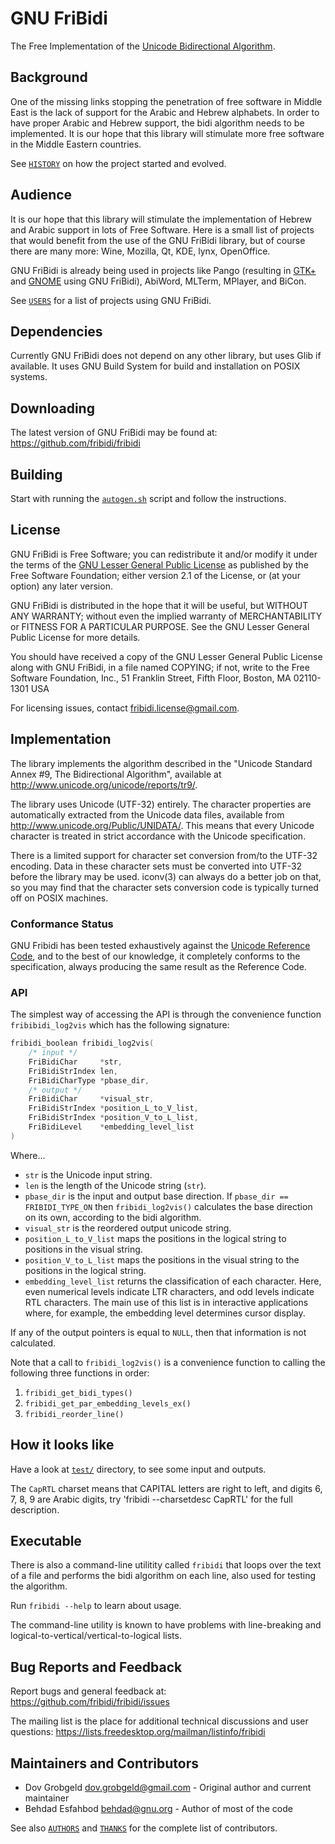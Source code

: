 # GNU FriBidi

The Free Implementation of the [Unicode Bidirectional Algorithm].


## Background

One of the missing links stopping the penetration of free software in Middle
East is the lack of support for the Arabic and Hebrew alphabets. In order to
have proper Arabic and Hebrew support, the bidi algorithm needs to be implemented. It is
our hope that this library will stimulate more free software in the Middle
Eastern countries.

See [`HISTORY`](./HISTORY) on how the project started and evolved.


## Audience

It is our hope that this library will stimulate the implementation of Hebrew and
Arabic support in lots of Free Software. Here is a small list of projects that
would benefit from the use of the GNU FriBidi library, but of course there are
many more: Wine, Mozilla, Qt, KDE, lynx, OpenOffice.

GNU FriBidi is already being used in projects like Pango (resulting in [GTK+] and
[GNOME] using GNU FriBidi), AbiWord, MLTerm, MPlayer, and BiCon.

See [`USERS`](./USERS) for a list of projects using GNU FriBidi.


## Dependencies

Currently GNU FriBidi does not depend on any other library, but uses Glib if
available. It uses GNU Build System for build and installation on POSIX systems.


## Downloading

The latest version of GNU FriBidi may be found at:
<https://github.com/fribidi/fribidi>


## Building

Start with running the [`autogen.sh`](./autogen.sh) script and follow the
instructions.


## License

GNU FriBidi is Free Software; you can redistribute it and/or modify it under the
terms of the [GNU Lesser General Public License] as published by the Free Software
Foundation; either version 2.1 of the License, or (at your option) any later
version.

GNU FriBidi is distributed in the hope that it will be useful, but WITHOUT ANY
WARRANTY; without even the implied warranty of MERCHANTABILITY or FITNESS FOR A
PARTICULAR PURPOSE. See the GNU Lesser General Public License for more details.

You should have received a copy of the GNU Lesser General Public License along
with GNU FriBidi, in a file named COPYING; if not, write to the Free Software
Foundation, Inc., 51 Franklin Street, Fifth Floor, Boston, MA 02110-1301 USA

For licensing issues, contact <fribidi.license@gmail.com>.


## Implementation

The library implements the algorithm described in the "Unicode Standard Annex
\#9, The Bidirectional Algorithm", available at
<http://www.unicode.org/unicode/reports/tr9/>.

The library uses Unicode (UTF-32) entirely. The character properties are
automatically extracted from the Unicode data files, available from
<http://www.unicode.org/Public/UNIDATA/>. This means that every Unicode
character is treated in strict accordance with the Unicode specification.

There is a limited support for character set conversion from/to the UTF-32
encoding. Data in these character sets must be converted into UTF-32 before the
library may be used. iconv(3) can always do a better job on that, so you may
find that the character sets conversion code is typically turned off on POSIX
machines.


### Conformance Status

GNU Fribidi has been tested exhaustively against the [Unicode Reference Code],
and to the best of our knowledge, it completely conforms to the specification,
always producing the same result as the Reference Code.


### API

The simplest way of accessing the API is through the convenience function `fribibidi_log2vis` which has the following signature:

```c
fribidi_boolean fribidi_log2vis(
    /* input */
    FriBidiChar     *str,
    FriBidiStrIndex len,
    FriBidiCharType *pbase_dir,
    /* output */
    FriBidiChar     *visual_str,
    FriBidiStrIndex *position_L_to_V_list,
    FriBidiStrIndex *position_V_to_L_list,
    FriBidiLevel    *embedding_level_list
)
```

Where...

* `str` is the Unicode input string.
* `len` is the length of the Unicode string (`str`).
* `pbase_dir` is the input and output base direction. If `pbase_dir ==
  FRIBIDI_TYPE_ON` then `fribidi_log2vis()` calculates the base direction on its
  own, according to the bidi algorithm.
* `visual_str` is the reordered output unicode string.
* `position_L_to_V_list` maps the positions in the logical string to positions
  in the visual string.
* `position_V_to_L_list` maps the positions in the visual string to the
  positions in the logical string.
* `embedding_level_list` returns the classification of each character. Here,
  even numerical levels indicate LTR characters, and odd levels indicate RTL
  characters. The main use of this list is in interactive applications where,
  for example, the embedding level determines cursor display.

If any of the output pointers is equal to `NULL`, then that information is not
calculated.

Note that a call to `fribidi_log2vis()` is a convenience function to calling the following three functions in order:

1. `fribidi_get_bidi_types()`
2. `fribidi_get_par_embedding_levels_ex()`
3. `fribidi_reorder_line()`

## How it looks like

Have a look at [`test/`](./test) directory, to see some input and outputs.

The `CapRTL` charset means that CAPITAL letters are right to left, and digits
6, 7, 8, 9 are Arabic digits, try 'fribidi --charsetdesc CapRTL' for the full
description.


## Executable

There is also a command-line utilitity called `fribidi` that loops over the text
of a file and performs the bidi algorithm on each line, also used for testing
the algorithm.

Run `fribidi --help` to learn about usage.

The command-line utility is known to have problems with line-breaking and
logical-to-vertical/vertical-to-logical lists.


## Bug Reports and Feedback

Report bugs and general feedback at: <https://github.com/fribidi/fribidi/issues>

The mailing list is the place for additional technical discussions and user
questions: <https://lists.freedesktop.org/mailman/listinfo/fribidi>


## Maintainers and Contributors

* Dov Grobgeld <dov.grobgeld@gmail.com> - Original author and current maintainer
* Behdad Esfahbod <behdad@gnu.org> - Author of most of the code

See also [`AUTHORS`](./AUTHORS) and [`THANKS`](./THANKS) for the complete list
of contributors.


[Unicode Bidirectional Algorithm]: https://www.unicode.org/reports/tr9/
[Unicode Reference Code]: https://www.unicode.org/reports/tr9/#Reference_Code
[Mirroring]: https://www.unicode.org/reports/tr9/#Mirroring
[GTK+]: https://www.gtk.org/
[GNOME]: https://www.gnome.org/
[GNU Lesser General Public License]: https://www.gnu.org/licenses/old-licenses/lgpl-2.1.en.html
